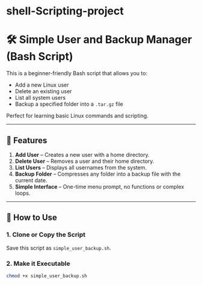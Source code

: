 # shell-Scripting-project

# 🛠️ Simple User and Backup Manager (Bash Script)

This is a beginner-friendly Bash script that allows you to:

- Add a new Linux user
- Delete an existing user
- List all system users
- Backup a specified folder into a `.tar.gz` file

Perfect for learning basic Linux commands and scripting.

---

## 📌 Features

1. **Add User** – Creates a new user with a home directory.
2. **Delete User** – Removes a user and their home directory.
3. **List Users** – Displays all usernames from the system.
4. **Backup Folder** – Compresses any folder into a backup file with the current date.
5. **Simple Interface** – One-time menu prompt, no functions or complex loops.

---

## 🔧 How to Use

### 1. Clone or Copy the Script

Save this script as `simple_user_backup.sh`.

### 2. Make it Executable

```bash
chmod +x simple_user_backup.sh

